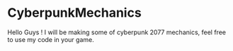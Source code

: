 # CyberpunkMechanics
Hello Guys ! I will be making some of cyberpunk 2077 mechanics, feel free to use my code in your game.
